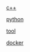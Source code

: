 [c++](./cxx/gist.md)

[python](./py/py.md)

 [tool](./tool/tools.md)

 [docker](./tool/docker.md)

 
